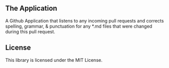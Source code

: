 

## The Application

A Github Application that listens to any incoming pull requests and corrects spelling, grammar, & punctuation for any *.md files that were changed during this pull request.

## License

This library is licensed under the MIT License.

